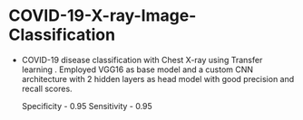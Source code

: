 # COVID-19-X-ray-Image-Classification
+ COVID-19 disease classification with Chest X-ray using Transfer learning . Employed VGG16 as base model and a custom CNN architecture with 2 hidden layers as head model with good precision and recall scores.

  Specificity  -  0.95
  Sensitivity  -  0.95
